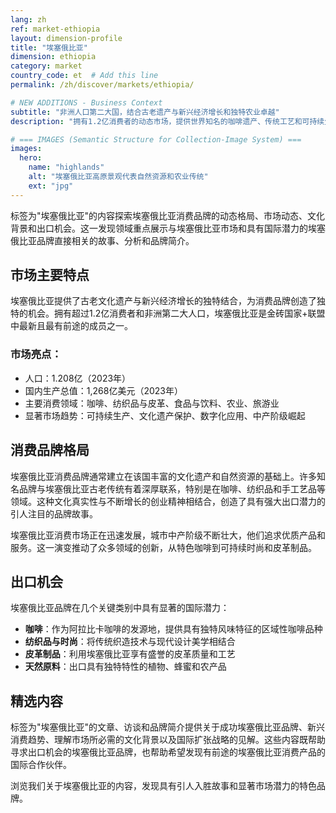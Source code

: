 ```yaml
---
lang: zh
ref: market-ethiopia
layout: dimension-profile
title: "埃塞俄比亚"
dimension: ethiopia
category: market
country_code: et  # Add this line
permalink: /zh/discover/markets/ethiopia/

# NEW ADDITIONS - Business Context
subtitle: "非洲人口第二大国，结合古老遗产与新兴经济增长和独特农业卓越"
description: "拥有1.2亿消费者的动态市场，提供世界知名的咖啡遗产、传统工艺和可持续生产领导力。"

# === IMAGES (Semantic Structure for Collection-Image System) ===
images:
  hero:
    name: "highlands"
    alt: "埃塞俄比亚高原景观代表自然资源和农业传统"
    ext: "jpg"
---
```


标签为"埃塞俄比亚"的内容探索埃塞俄比亚消费品牌的动态格局、市场动态、文化背景和出口机会。这一发现领域重点展示与埃塞俄比亚市场和具有国际潜力的埃塞俄比亚品牌直接相关的故事、分析和品牌简介。

## 市场主要特点

埃塞俄比亚提供了古老文化遗产与新兴经济增长的独特结合，为消费品牌创造了独特的机会。拥有超过1.2亿消费者和非洲第二大人口，埃塞俄比亚是金砖国家+联盟中最新且最有前途的成员之一。

### 市场亮点：
- 人口：1.208亿（2023年）
- 国内生产总值：1,268亿美元（2023年）
- 主要消费领域：咖啡、纺织品与皮革、食品与饮料、农业、旅游业
- 显著市场趋势：可持续生产、文化遗产保护、数字化应用、中产阶级崛起

## 消费品牌格局

埃塞俄比亚消费品牌通常建立在该国丰富的文化遗产和自然资源的基础上。许多知名品牌与埃塞俄比亚古老传统有着深厚联系，特别是在咖啡、纺织品和手工艺品等领域。这种文化真实性与不断增长的创业精神相结合，创造了具有强大出口潜力的引人注目的品牌故事。

埃塞俄比亚消费市场正在迅速发展，城市中产阶级不断壮大，他们追求优质产品和服务。这一演变推动了众多领域的创新，从特色咖啡到可持续时尚和皮革制品。

## 出口机会

埃塞俄比亚品牌在几个关键类别中具有显著的国际潜力：

- **咖啡**：作为阿拉比卡咖啡的发源地，提供具有独特风味特征的区域性咖啡品种
- **纺织品与时尚**：将传统织造技术与现代设计美学相结合
- **皮革制品**：利用埃塞俄比亚享有盛誉的皮革质量和工艺
- **天然原料**：出口具有独特特性的植物、蜂蜜和农产品

## 精选内容

标签为"埃塞俄比亚"的文章、访谈和品牌简介提供关于成功埃塞俄比亚品牌、新兴消费趋势、理解市场所必需的文化背景以及国际扩张战略的见解。这些内容既帮助寻求出口机会的埃塞俄比亚品牌，也帮助希望发现有前途的埃塞俄比亚消费产品的国际合作伙伴。

浏览我们关于埃塞俄比亚的内容，发现具有引人入胜故事和显著市场潜力的特色品牌。